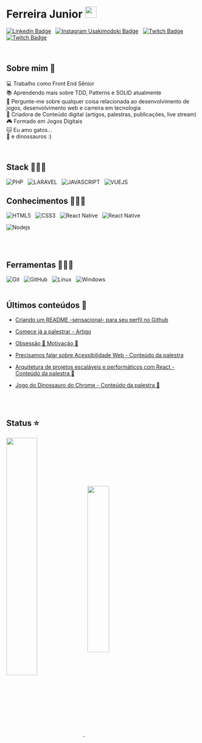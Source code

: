 # Ferreira Junior <img src="https://user-images.githubusercontent.com/29931326/125177555-2e78db00-e1b3-11eb-9e49-409c4f649cf5.gif" width="30px">

[![Linkedin Badge](https://img.shields.io/badge/Linkedin-323330?style=for-the-badge&logo=linkedin&logoColor=blue)](https://www.linkedin.com/in/larissasazevedo/) &nbsp;
[![Instagram Usakimodoki Badge](https://img.shields.io/badge/Instagram-323330?style=for-the-badge&logo=instagram&logoColor=purple)](https://www.instagram.com/usakimodoki/) &nbsp;
[![Twitch Badge](https://img.shields.io/badge/twitch-323330?style=for-the-badge&logo=twitch&logoColor=6441a5)](https://www.twitch.tv/usakimodoki) &nbsp;
[![Twitch Badge](https://img.shields.io/badge/substack-323330?style=for-the-badge&logo=substack&logoColor=orange)](https://lariazevedo.substack.com/)

<br>

## Sobre mim 🎯

💻 Trabalho como Front End Sênior<br>
📚 Aprendendo mais sobre TDD, Patterns e SOLID atualmente<br>
💬 Pergunte-me sobre qualquer coisa relacionada ao desenvolvimento de jogos, desenvolvimento web e carreira em tecnologia<br>
🎤 Criadora de Conteúdo digital (artigos, palestras, publicações, live stream)<br>
🎮 Formado em Jogos Digitais<br>
🐱 Eu amo gatos...<br>
🦖 e dinossauros :)

<br>

## Stack 👩🏻‍💻

![PHP](https://img.shields.io/badge/PHP-777BB4?style=for-the-badge&logo=php&logoColor=white) &nbsp;
![LARAVEL](https://img.shields.io/badge/Laravel-FF2D20?style=for-the-badge&logo=laravel&logoColor=white) &nbsp;
![JAVASCRIPT](https://img.shields.io/badge/JavaScript-F7DF1E?style=for-the-badge&logo=javascript&logoColor=black) &nbsp;
![VUEJS](https://img.shields.io/badge/Vue.js-35495E?style=for-the-badge&logo=vue.js&logoColor=4FC08D) &nbsp;
<br>

## Conhecimentos 👩🏻‍💻
![HTML5](https://img.shields.io/badge/HTML5-E34F26?style=for-the-badge&logo=html5&logoColor=white) &nbsp;
![CSS3](https://img.shields.io/badge/CSS3-1572B6?style=for-the-badge&logo=css3&logoColor=white) &nbsp;
![React Native](https://img.shields.io/badge/Bootstrap-563D7C?style=for-the-badge&logo=bootstrap&logoColor=white) &nbsp;
![React Native](https://img.shields.io/badge/-React%20Native-%23282C34?style=for-the-badge&logo=react) &nbsp;

![Nodejs](https://img.shields.io/badge/-Nodejs-black?style=for-the-badge&logo=Node.js) &nbsp;


<br>
<br>

## Ferramentas 👩🏻‍💻
![Git](https://img.shields.io/badge/-git-black?style=for-the-badge&logo=Git) &nbsp;
![GitHub](https://img.shields.io/badge/github-%23121011.svg?logo=github&logoColor=white&style=for-the-badge) &nbsp;
![Linux](https://img.shields.io/badge/-Linux-16C60C?style=for-the-badge&logo=linux&logoColor=white) &nbsp;
![Windows](https://img.shields.io/badge/-Windows-00ADEF?style=for-the-badge&logo=windows&logoColor=white) &nbsp;
<br>
<br>


## Últimos conteúdos 📕

- [Criando um README -sensacional- para seu perfil no Github](https://www.linkedin.com/pulse/criando-um-readmemd-sensacional-para-seu-perfil-santos-de-azevedo/)

- [Comece já a palestrar - Artigo](https://dev.to/lariazevedo/comece-ja-a-palestrar-4pfd)

- [Obsessão 🥰 Motivação 😤](https://lariazevedo.substack.com/p/obsessao-motivacao-?s=w)

- [Precisamos falar sobre Acessibilidade Web - Conteúdo da palestra](https://github.com/LarissaAzevedo/AcessibilidadeWeb) 

- [Arquitetura de projetos escaláveis e performáticos com React - Conteúdo da palestra 🚧](#) 

- [Jogo do Dinossauro do Chrome - Conteúdo da palestra 🚧](#) 

<br>
<br>

## Status ⭐

<a href="https://github.com/anuraghazra/github-readme-stats">
  <img align="center" width='40%' src="https://github-readme-stats.vercel.app/api?username=ferreiraajr&show_icons=true&theme=onedark" />
</a> &nbsp; 
<a href="https://github.com/anuraghazra/github-readme-stats">
  <img align="center" width='33.5%'  src="https://github-readme-stats.vercel.app/api/top-langs/?username=ferreiraajr&layout=compact&theme=onedark"/>  
</a>


